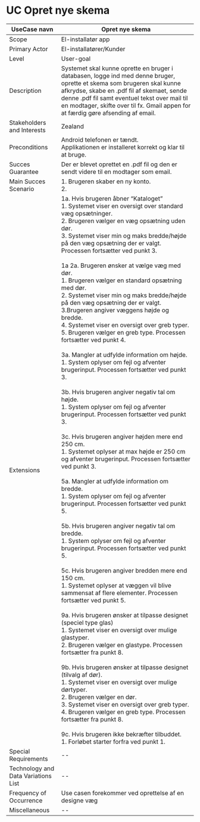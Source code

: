 # UC Opret nye skema

UseCase navn | Opret nye skema | 
-------------| -------------------------------| 
Scope        | El-installatør app
Primary Actor| El-installatører/Kunder
Level        | User-goal
Description  | Systemet skal kunne oprette en bruger i databasen, logge ind med denne bruger, oprette et skema som brugeren skal kunne afkrydse, skabe en .pdf fil af skemaet, sende denne .pdf fil samt eventuel tekst over mail til en modtager, skifte over til fx. Gmail appen for at færdig gøre afsending af email.
Stakeholders and Interests  | Zealand
Preconditions  | Android telefonen er tændt.<br> Applikationen er installeret korrekt og klar til at bruge.
Succes Guarantee  |  Der er blevet oprettet en .pdf fil og den er sendt videre til en modtager som email.  
Main Succes Scenario  | 1. Brugeren skaber en ny konto.<br> 2. 
Extensions  | 1a. Hvis brugeren åbner “Kataloget”<br> 1. Systemet viser en oversigt over standard væg opsætninger. <br> 2. Brugeren vælger en væg opsætning uden dør.<br> 3. Systemet viser min og maks bredde/højde på den væg opsætning der er valgt.<br> Processen fortsætter ved punkt 3.<br><br> 1a 2a. Brugeren ønsker at vælge væg med dør.<br> 1. Brugeren vælger en standard opsætning med dør.<br> 2. Systemet viser min og maks bredde/højde på den væg opsætning der er valgt. <br> 3.Brugeren angiver væggens højde og bredde.<br> 4. Systemet viser en oversigt over greb typer.<br> 5. Brugeren vælger en greb type. Processen fortsætter ved punkt 4.<br><br> 3a. Mangler at udfylde information om højde.<br> 1. System oplyser om fejl og afventer brugerinput. Processen fortsætter ved punkt 3.<br> <br> 3b.  Hvis brugeren angiver negativ tal om højde.<br> 1. System oplyser om fejl og afventer brugerinput. Processen fortsætter ved punkt 3.<br> <br> 3c. Hvis brugeren angiver højden mere end 250 cm.<br> 1. Systemet oplyser at max højde er 250 cm og afventer brugerinput. Processen fortsætter ved punkt 3.<br> <br> 5a. Mangler at udfylde information om bredde.<br> 1. System oplyser om fejl og afventer brugerinput. Processen fortsætter ved punkt 5.<br> <br> 5b. Hvis brugeren angiver negativ tal om bredde.<br> 1. System oplyser om fejl og afventer brugerinput. Processen fortsætter ved punkt 5.<br><br> 5c. Hvis brugeren angiver bredden mere end 150 cm.<br> 1. Systemet oplyser at væggen vil blive sammensat af flere elementer. Processen fortsætter ved punkt 5.<br><br> 9a. Hvis brugeren ønsker at tilpasse designet (speciel type glas)<br> 1. Systemet viser en oversigt over mulige glastyper. <br> 2. Brugeren vælger en glastype. Processen fortsætter fra punkt 8.<br><br> 9b. Hvis brugeren ønsker at tilpasse designet (tilvalg af dør).<br> 1. Systemet viser en oversigt over mulige dørtyper.<br> 2. Brugeren vælger en dør.<br> 3. Systemet viser en oversigt over greb typer.<br> 4. Brugeren vælger en greb type. Processen fortsætter fra punkt 8.<br><br> 9c. Hvis brugeren ikke bekræfter tilbuddet.<br> 1. Forløbet starter forfra ved punkt 1.
Special Requirements  | --
Technology and Data Variations List  | --
Frequency of Occurrence  | Use casen forekommer ved oprettelse af en designe væg
Miscellaneous  | --

